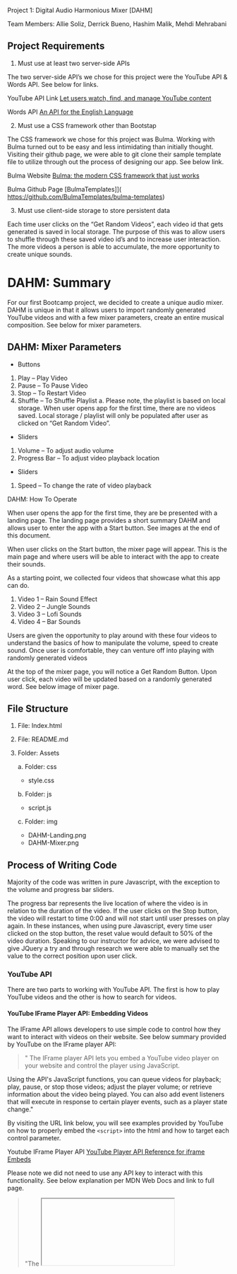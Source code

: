 Project 1: Digital Audio Harmonious Mixer [DAHM]

Team Members: Allie Soliz, Derrick Bueno, Hashim Malik, Mehdi Mehrabani

## Project Requirements

1. Must use at least two server-side APIs

The two server-side API’s we chose for this project were the YouTube API & Words API. See below for links.

YouTube API Link [Let users watch, find, and manage YouTube content](https://developers.google.com/youtube)

Words API [An API for the English Language](https://www.wordsapi.com/)

2. Must use a CSS framework other than Bootstap

The CSS framework we chose for this project was Bulma. Working with Bulma turned out to be easy and less intimidating than initially thought. Visiting their github page, we were able to git clone their sample template file to utilize through out the process of designing our app. See below link.

Bulma Website [Bulma: the modern CSS framework that just works](https://bulma.io/)

Bulma Github Page [BulmaTemplates]]( https://github.com/BulmaTemplates/bulma-templates)

3. Must use client-side storage to store persistent data

Each time user clicks on the “Get Random Videos”, each video id that gets generated is saved in local storage. The purpose of this was to allow users to shuffle through these saved video id’s and to increase user interaction. The more videos a person is able to accumulate, the more opportunity to create unique sounds.

# DAHM: Summary

For our first Bootcamp project, we decided to create a unique audio mixer. DAHM is unique in that it allows users to import randomly generated YouTube videos and with a few mixer parameters, create an entire musical composition. See below for mixer parameters.

## DAHM: Mixer Parameters

- Buttons

1. Play – Play Video
2. Pause – To Pause Video
3. Stop – To Restart Video
4. Shuffle – To Shuffle Playlist
   a. Please note, the playlist is based on local storage. When user opens app for the first time, there are no videos saved. Local storage / playlist will only be populated after user as clicked on “Get Random Video”.

- Sliders

1. Volume – To adjust audio volume
2. Progress Bar – To adjust video playback location

- Sliders

1. Speed – To change the rate of video playback

DAHM: How To Operate

When user opens the app for the first time, they are be presented with a landing page. The landing page provides a short summary DAHM and allows user to enter the app with a Start button. See images at the end of this document.

When user clicks on the Start button, the mixer page will appear. This is the main page and where users will be able to interact with the app to create their sounds.

As a starting point, we collected four videos that showcase what this app can do.

1. Video 1 – Rain Sound Effect
2. Video 2 – Jungle Sounds
3. Video 3 – Lofi Sounds
4. Video 4 – Bar Sounds

Users are given the opportunity to play around with these four videos to understand the basics of how to manipulate the volume, speed to create sound. Once user is comfortable, they can venture off into playing with randomly generated videos

At the top of the mixer page, you will notice a Get Random Button. Upon user click, each video will be updated based on a randomly generated word. See below image of mixer page.

## File Structure

1. File: Index.html
2. File: README.md
3. Folder: Assets

   a. Folder: css

   - style.css

   b. Folder: js

   - script.js

   c. Folder: img

   - DAHM-Landing.png
   - DAHM-Mixer.png

## Process of Writing Code

Majority of the code was written in pure Javascript, with the exception to the volume and progress bar sliders.

The progress bar represents the live location of where the video is in relation to the duration of the video. If the user clicks on the Stop button, the video will restart to time 0:00 and will not start until user presses on play again. In these instances, when using pure Javascript, every time user clicked on the stop button, the reset value would default to 50% of the video duration. Speaking to our instructor for advice, we were advised to give JQuery a try and through research we were able to manually set the value to the correct position upon user click.

### YouTube API

There are two parts to working with YouTube API. The first is how to play YouTube videos and the other is how to search for videos.

#### YouTube IFrame Player API: Embedding Videos

The IFrame API allows developers to use simple code to control how they want to interact with videos on their website. See below summary provided by YouTube on the IFrame player API:

> " The IFrame player API lets you embed a YouTube video player on your website and control the player using JavaScript.

Using the API's JavaScript functions, you can queue videos for playback; play, pause, or stop those videos; adjust the player volume; or retrieve information about the video being played. You can also add event listeners that will execute in response to certain player events, such as a player state change."

By visiting the URL link below, you will see examples provided by YouTube on how to properly embed the `<script>` into the html and how to target each control parameter.

Youtube IFrame Player API [YouTube Player API Reference for iframe Embeds](https://developers.google.com/youtube/iframe_api_reference)

Please note we did not need to use any API key to interact with this functionality. See below explanation per MDN Web Docs and link to full page.

> "The <iframe> HTML element represents a nested browsing context, embedding another HTML page into the current one."

[<iframe>: The Inline Frame element](https://developer.mozilla.org/en-US/docs/Web/HTML/Element/iframe)

In summary, to control any video, we simply used the below to target the video id. Since we were using four videos, we used event listeners to identify which player to target.

- To Play: `player.playVideo()`
- To Pause: `player. pauseVideo()`
- To Stop: `player.stopVideo()”
- To Mute: `player. mute()`
- To Unmute: `player.unMute()`
- To Change Playback Speed: `player.setPlaybackRate()`
- To Change Time: `player.seekTo()`
- To Change Volume: `.setVolume()`

#### YouTube Data API v3: Searching Videos

The searching of YouTube videos requires using an API key. To generate a proper key, we used Google Cloud Platform to create a project which provided us an API Key for YouTube Data API v3.

Similarly, to using the Bulma Github page to git clone sample templates, we visited the YouTube Github page and found sample code as a starting point.

YouTube Github [YouTube API Samples](https://github.com/youtube/api-samples)

In addition, YouTube provides detailed explanations for essentially anything you need. See below two links.

YouTube API Getting Started [YouTube Data API Overview](https://developers.google.com/youtube/v3/getting-started)

YouTube Search List [Search: list](https://developers.google.com/youtube/v3/docs/search/list)

### Words API

For the second API requirement, we used Words API. Similarly to how Google handles the API key for YouTube, per Words API documentation page, in order to access their API we would have to create an account on RapidAPI.

Words API [Documentation](https://www.wordsapi.com/docs/)

Rapid API [Home Page](https://rapidapi.com/hub)

Both Words API and Rapid API provided very easy sample code to perform API calls to their database. Once we created an account on Rapid API, the sample code for calling on a random word was readily available.

## Logic For Code

The logic behind how the video search is done is by calling on Words API to provide a random word. Once the response to their API is verified to be ok, we would then use the word to search for a video on YouTube and retrieve the video id. When both calls are complete, the video id will be saved in Local storage and video players nested in `function onYouTubeIframeAPIReady()` would be updated.

Summary of Steps Below:

1. Created a ` for loop` inside a `addEventListener()` to call on both APIs four times for each click on the Get Random Button.

## Error Handling

There are essentially two main errors we wanted to handle. The first is the YouTube Quota limitations per API key. If the user hits this Quota, a Error #403 gets displayed in console indicating that the API call limit has been reached for the day. In this instance, the Get Random Button will be disabled and a message will appear to let user know that the daily quota has been met.

The second error is related to video ID’s that result in “Video Not Available”. In these instances, we created a function to delete the video ID upon receiving this error and to generate a new video ID.

# Final Project Images

## Landing Page

![alt text](./assets/img/DAHM-Landing.png)

## Mixer Page

![alt text](./assets/img/DAHM-Mixer.png)
